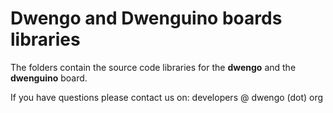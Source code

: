 Dwengo and Dwenguino boards libraries
===================

The folders contain the source code libraries for the 
**dwengo** and the **dwenguino** board.

If you have questions please contact us on: developers @ dwengo (dot) org 
